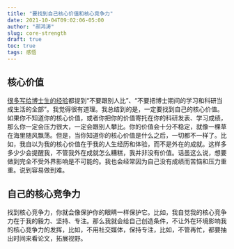 ```yaml
---
title: "要找到自己核心价值和核心竞争力"
date: 2021-10-04T09:02:06-05:00
author: "郝鸿涛"
slug: core-strength
draft: true
toc: true
tags: 感悟
---
```

## 核心价值

[很多写给博士生的经验](/en/2021/09/18/phd-advice-collection/)都提到“不要跟别人比”、“不要把博士期间的学习和科研当成生活的全部”。我觉得很有道理。我总结到的是，一定要找到自己的核心价值。如果你不知道你的核心价值，或者你把你的价值寄托在你的科研发表、学习成绩，那么你一定会压力很大，一定会跟别人攀比。你的价值会十分不稳定，就像一棵草在海里随风飘荡。但是，当你知道你的核心价值是什么之后，一切都不一样了。比如，我自以为我的核心价值在于我的人生经历和体验，而不是外在的成就。这样多多少少会提醒我，不管我外在成就怎么糟糕，我并非没有价值。话虽这么说，想要做到完全不受外界影响是不可能的。我也会经常因为自己没有成绩而苦恼和压力重重。说到容易做到难。

## 自己的核心竞争力

找到核心竞争力，你就会像保护你的眼睛一样保护它。比如，我自觉我的核心竞争力在于我的毅力、坚持、专注。那么我就会给自己创造条件，不让外在环境影响我的核心竞争力的发挥，比如，不用社交媒体，保持专注，比如，不管再忙，都要抽出时间来看论文，拓展视野。